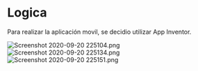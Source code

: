 # Logica

Para realizar la aplicación movil, se decidio utilizar App Inventor.

![Screenshot 2020-09-20 225104.png](https://www.dropbox.com/s/kg5hvii70bl1e9a/Screenshot%202020-09-20%20225104.png?dl=0&raw=1)![Screenshot 2020-09-20 225134.png](https://www.dropbox.com/s/azw58h3m52r3cna/Screenshot%202020-09-20%20225134.png?dl=0&raw=1)![Screenshot 2020-09-20 225151.png](https://www.dropbox.com/s/akf66andhbfq13m/Screenshot%202020-09-20%20225151.png?dl=0&raw=1)